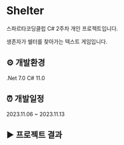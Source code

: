 # Shelter
스파르타코딩클럽 C# 2주차 개인 프로젝트입니다.

생존자가 쉘터를 찾아가는 텍스트 게임입니다.

## ⚙️ 개발환경
.Net 7.0
C# 11.0

## ⏰ 개발일정
2023.11.06 ~ 2023.11.13

## ▶️ 프로젝트 결과
